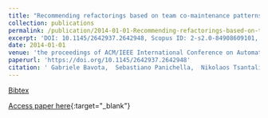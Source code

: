 ```yaml
---
title: "Recommending refactorings based on team co-maintenance patterns"
collection: publications
permalink: /publication/2014-01-01-Recommending-refactorings-based-on-team-co-maintenance-patterns
excerpt: 'DOI: 10.1145/2642937.2642948, Scopus ID: 2-s2.0-84908609101, Cited by: 9'
date: 2014-01-01
venue: 'the proceedings of ACM/IEEE International Conference on Automated Software Engineering, ASE &apos;14, Vasteras, Sweden - September 15 - 19, 2014'
paperurl: 'https://doi.org/10.1145/2642937.2642948'
citation: ' Gabriele Bavota,  Sebastiano Panichella,  Nikolaos Tsantalis,  Massimiliano Di Penta,  Rocco Oliveto,  Gerardo Canfora, &quot;Recommending refactorings based on team co-maintenance patterns.&quot; the proceedings of ACM/IEEE International Conference on Automated Software Engineering, ASE &amp;apos;14, Vasteras, Sweden - September 15 - 19, 2014, 2014.'
---
```

[Bibtex](https://dblp.org/rec/bib/conf/kbse/BavotaPTPOC14)

[Access paper here](https://doi.org/10.1145/2642937.2642948){:target="_blank"}
